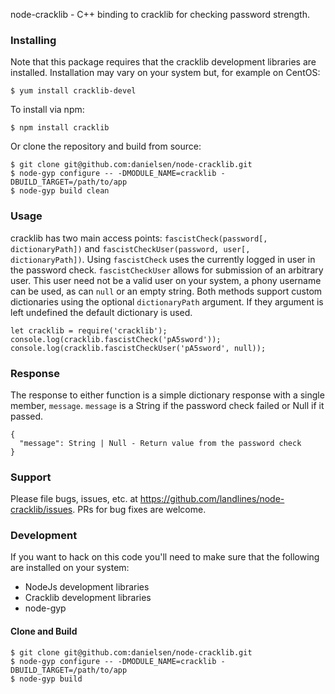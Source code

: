 node-cracklib - C++ binding to cracklib for checking password strength.

### Installing 

Note that this package requires that the cracklib development libraries are installed. Installation may vary on your system but, for example on CentOS:

    $ yum install cracklib-devel

To install via npm:
    
    $ npm install cracklib

Or clone the repository and build from source:

    $ git clone git@github.com:danielsen/node-cracklib.git
    $ node-gyp configure -- -DMODULE_NAME=cracklib -DBUILD_TARGET=/path/to/app
    $ node-gyp build clean

### Usage

cracklib has two main access points: `fascistCheck(password[, dictionaryPath])` and `fascistCheckUser(password, user[, dictionaryPath])`. Using `fascistCheck` uses the currently logged in user in the password check. `fascistCheckUser` allows for submission of an arbitrary user. This user need not be a valid user on your system, a phony username can be used, as can `null` or an empty string. Both methods support custom dictionaries using the optional `dictionaryPath` argument. If they argument is left undefined the default dictionary is used.

    let cracklib = require('cracklib');
    console.log(cracklib.fascistCheck('pA5sword'));
    console.log(cracklib.fascistCheckUser('pA5sword', null));

### Response

The response to either function is a simple dictionary response with a single member, `message`. `message` is a String if the password check failed or Null if it passed.

    {
      "message": String | Null - Return value from the password check
    }

### Support

Please file bugs, issues, etc. at https://github.com/landlines/node-cracklib/issues. PRs for bug fixes are welcome.

### Development

If you want to hack on this code you'll need to make sure that the following are installed on your system:

- NodeJs development libraries
- Cracklib development libraries
- node-gyp

#### Clone and Build

    $ git clone git@github.com:danielsen/node-cracklib.git
    $ node-gyp configure -- -DMODULE_NAME=cracklib -DBUILD_TARGET=/path/to/app
    $ node-gyp build
